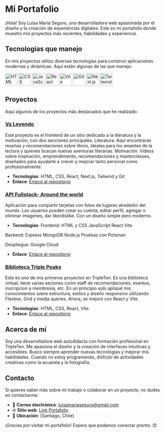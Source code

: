 # Mi Portafolio

¡Hola! Soy Luisa Maria Seguro, una desarrolladora web apasionada por el diseño y la creación de experiencias digitales. Este es mi portafolio donde muestro mis proyectos más recientes, habilidades y experiencia. 

## Tecnologías que manejo

En mis proyectos utilizo diversas tecnologías para construir aplicaciones modernas y dinámicas. Aquí están algunas de las que manejo:

<p align="left">
  <img src="https://cdn.jsdelivr.net/gh/devicons/devicon/icons/html5/html5-original.svg" alt="HTML" width="40" height="40"/>
  <img src="https://cdn.jsdelivr.net/gh/devicons/devicon/icons/css3/css3-original.svg" alt="CSS" width="40" height="40"/>
  <img src="https://cdn.jsdelivr.net/gh/devicons/devicon/icons/javascript/javascript-original.svg" alt="JavaScript" width="40" height="40"/>
  <img src="https://cdn.jsdelivr.net/gh/devicons/devicon/icons/react/react-original.svg" alt="React" width="40" height="40"/>
  <img src="https://cdn.jsdelivr.net/gh/devicons/devicon/icons/vite/vite-original.svg" alt="Vite" width="40" height="40"/>
  <img src="https://cdn.jsdelivr.net/gh/devicons/devicon/icons/git/git-original.svg" alt="Git" width="40" height="40"/>
  <img src="https://cdn.jsdelivr.net/gh/devicons/devicon/icons/nextjs/nextjs-original.svg" alt="Next.js" width="40" height="40"/>
  <img src="https://cdn.jsdelivr.net/gh/devicons/devicon/icons/tailwindcss/tailwindcss-original.svg" alt="Tailwind CSS" width="40" height="40"/>
</p>

## Proyectos

Aquí algunos de los proyectos más destacados que he realizado:

### [Va Leyendo](https://blog-books-frontend.vercel.app/)
Este proyecto es el frontend de un sitio dedicado a la literatura y la motivación, con dos secciones principales:
Literatura: Aquí encontrarás reseñas y recomendaciones sobre libros, ideales para los amantes de la lectura y quienes buscan nuevas aventuras literarias.
Motivación: Videos sobre inspiración, emprendimiento, recomendaciones y masterclasses, diseñados para ayudarte a crecer y mejorar tanto personal como profesionalmente.

- **Tecnologías**: HTML, CSS, React, Next.js, Tailwind y Git
- **Enlace**: [Enlace al repositorio](https://github.com/LuisaMSegur/BlogBooks-Frontend)

### [API Fullstack- Around the world](https://www.luisadev.lat)
Aplicación para compartir tarjetas con fotos de lugares alrededor del mundo. Los usuarios pueden crear su cuenta, editar perfil, agregar o eliminar imagenes, dar like/dislike. Con un diseño simple pero moderno.
- **Tecnologías**: 
Frontend:
HTML y CSS
JavaScript
React
Vite

Backend:
Express
MongoDB
Node.js
Pruebas con Potsman

Despliegue: Google Cloud

- **Enlace**: [Enlace al repositorio](https://github.com/LuisaMSegur/web_project_api_full)

### [Biblioteca Triple Peaks](https://luisamsegur.github.io/web_project_library/)
Este es uno de mis primeros proyectos en TripleTen. Es una biblioteca virtual, tiene varias seciones como staff de recomendaciones, eventos, inscripcion a membresia, etc. En un principio solo apliqué mis conocimientos sobre estructura, estilos y diseño responsivo utilizando Flexbox, Grid y media queries. Ahora, se mejoró con React y Vite.

- **Tecnologías**: HTML, CSS, React, Vite.
- **Enlace**: [Enlace al repositorio](https://github.com/LuisaMSegur/web_project_library)

## Acerca de mí

Soy una desarrolladora web autodidacta con formación profesional en TripleTen. Me apasiona el diseño y la creación de interfaces intuitivas y accesibles. Busco siempre aprender nuevas tecnologías y mejorar mis habilidades. Cuando no estoy programando, disfruto de actividades creativas como la acuarela y la fotografía.

## Contacto

Si quieres saber más sobre mi trabajo o colaborar en un proyecto, no dudes en contactarme:

- 📧 **Correo electrónico**: luisamariaseguro@gmail.com
- 🌐 **Sitio web**: [Link Portafolio](https://portafolio-mu-jade.vercel.app/)
- 📍 **Ubicación**: [Santiago, Chile]

¡Gracias por visitar mi portafolio! Espero que podamos conectar pronto. 😊

